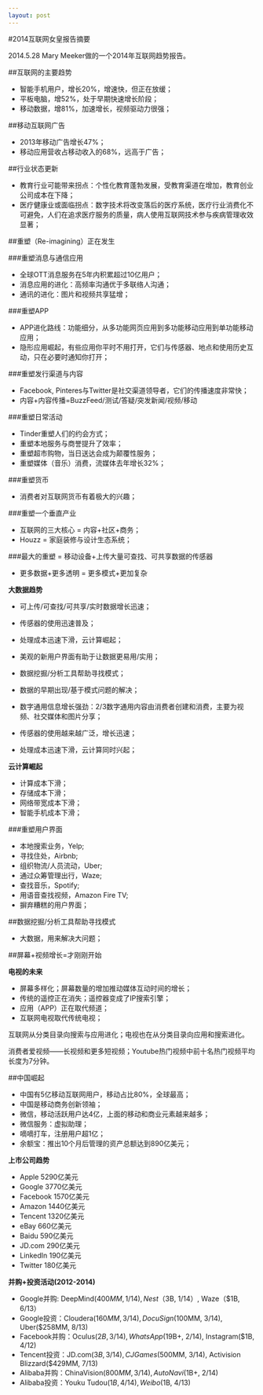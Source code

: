 ```yaml
---
layout: post
---
```


#2014互联网女皇报告摘要

2014.5.28 Mary Meeker做的一个2014年互联网趋势报告。

##互联网的主要趋势

- 智能手机用户，增长20%，增速快，但正在放缓；
- 平板电脑，增52%，处于早期快速增长阶段；
- 移动数据，增81%，加速增长，视频驱动力很强；

##移动互联网广告

- 2013年移动广告增长47%；
- 移动应用营收占移动收入的68%，远高于广告；

##行业状态更新

- 教育行业可能带来拐点：个性化教育蓬勃发展，受教育渠道在增加，教育创业公司成本在下降；
- 医疗健康业或面临拐点：数字技术将改变落后的医疗系统，医疗行业消费化不可避免，人们在追求医疗服务的质量，病人使用互联网技术参与疾病管理收效显著；

##重塑（Re-imagining）正在发生

###重塑消息与通信应用

- 全球OTT消息服务在5年内积累超过10亿用户；
- 消息应用的进化：高频率沟通优于多联络人沟通；
- 通讯的进化：图片和视频共享猛增；

###重塑APP

- APP进化路线：功能细分，从多功能网页应用到多功能移动应用到单功能移动应用；
- 隐形应用崛起，有些应用你平时不用打开，它们与传感器、地点和使用历史互动，只在必要时通知你打开；

###重塑发行渠道与内容

- Facebook, Pinteres与Twitter是社交渠道领导者，它们的传播速度非常快；
- 内容+内容传播=BuzzFeed/测试/答疑/突发新闻/视频/移动

###重塑日常活动

- Tinder重塑人们的约会方式；
- 重塑本地服务与商誉提升了效率；
- 重塑超市购物，当日送达会成为颠覆性服务；
- 重塑媒体（音乐）消费，流媒体去年增长32%；

###重塑货币

- 消费者对互联网货币有着极大的兴趣；

###重塑一个垂直产业

- 互联网的三大核心 = 内容+社区+商务；
- Houzz = 家庭装修与设计生态系统；

###最大的重塑 = 移动设备+上传大量可查找、可共享数据的传感器

- 更多数据+更多透明 = 更多模式+更加复杂

**大数据趋势**

- 可上传/可查找/可共享/实时数据增长迅速；
- 传感器的使用迅速普及；
- 处理成本迅速下滑，云计算崛起；
- 美观的新用户界面有助于让数据更易用/实用；
- 数据挖掘/分析工具帮助寻找模式；
- 数据的早期出现/基于模式问题的解决；

- 数字通用信息增长强劲：2/3数字通用内容由消费者创建和消费，主要为视频、社交媒体和图片分享；
- 传感器的使用越来越广泛，增长迅速；
- 处理成本迅速下滑，云计算同时兴起；

**云计算崛起**

- 计算成本下滑；
- 存储成本下滑；
- 网络带宽成本下滑；
- 智能手机成本下滑；

###重塑用户界面

- 本地搜索业务，Yelp;
- 寻找住处，Airbnb;
- 组织物流/人员流动，Uber;
- 通过众筹管理出行，Waze;
- 查找音乐，Spotify;
- 用语音查找视频，Amazon Fire TV;
- 摒弃糟糕的用户界面；

##数据挖掘/分析工具帮助寻找模式

- 大数据，用来解决大问题；

##屏幕+视频增长=才刚刚开始

**电视的未来**

- 屏幕多样化；屏幕数量的增加推动媒体互动时间的增长；
- 传统的遥控正在消失；遥控器变成了IP搜索引擎；
- 应用（APP）正在取代频道；
- 互联网电视取代传统电视；

互联网从分类目录向搜索与应用进化；电视也在从分类目录向应用和搜索进化。

消费者爱视频——长视频和更多短视频；Youtube热门视频中前十名热门视频平均长度为7分钟。

##中国崛起

- 中国有5亿移动互联网用户，移动占比80%，全球最高；
- 中国是移动商务创新领袖；
- 微信，移动活跃用户达4亿，上面的移动和商业元素越来越多；
- 微信服务：虚拟助理；
- 嘀嘀打车，注册用户超1亿；
- 余额宝：推出10个月后管理的资产总额达到890亿美元；

**上市公司趋势**

- Apple 5290亿美元
- Google 3770亿美元
- Facebook 1570亿美元
- Amazon 1440亿美元
- Tencent 1320亿美元
- eBay 660亿美元
- Baidu 590亿美元
- JD.com 290亿美元
- LinkedIn 190亿美元
- Twitter 180亿美元

**并购+投资活动(2012-2014)**

- Google并购: DeepMind($400MM, 1/14), Nest（$3B, 1/14）, Waze（$1B, 6/13）
- Google投资：Cloudera($160MM, 3/14), DocuSign($100MM, 3/14), Uber($258MM, 8/13)
- Facebook并购：Oculus($2B,3/14), WhatsApp($19B+, 2/14), Instagram($1B, 4/12)
- Tencent投资：JD.com($3B, 3/14), CJ Games($500MM, 3/14), Activision Blizzard($429MM, 7/13)
- Alibaba并购：ChinaVision($800MM, 3/14), AutoNavi($1B+, 2/14)
- Alibaba投资：Youku Tudou($1B, 4/14), Weibo($1B, 4/13)




